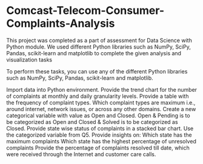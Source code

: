 # Comcast-Telecom-Consumer-Complaints-Analysis
This project was completed as a part of assessment for Data Science with Python module. We used different Python libraries such as NumPy, SciPy, Pandas, scikit-learn and matplotlib to complete the given analysis and visualization tasks

To perform these tasks, you can use any of the different Python libraries such as NumPy, SciPy, Pandas, scikit-learn and matplotlib.

Import data into Python environment.
Provide the trend chart for the number of complaints at monthly and daily granularity levels.
Provide a table with the frequency of complaint types.
Which complaint types are maximum i.e., around internet, network issues, or across any other domains.
Create a new categorical variable with value as Open and Closed. Open & Pending is to be categorized as Open and Closed & Solved is to be categorized as Closed.
Provide state wise status of complaints in a stacked bar chart. Use the categorized variable from Q5. Provide insights on:
Which state has the maximum complaints
Which state has the highest percentage of unresolved complaints
Provide the percentage of complaints resolved till date, which were received through the Internet and customer care calls.
